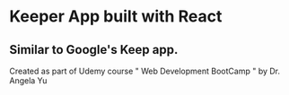 # Keeper App built with React

## Similar to Google's Keep app.

Created as part of Udemy course " Web Development BootCamp " by Dr. Angela Yu
